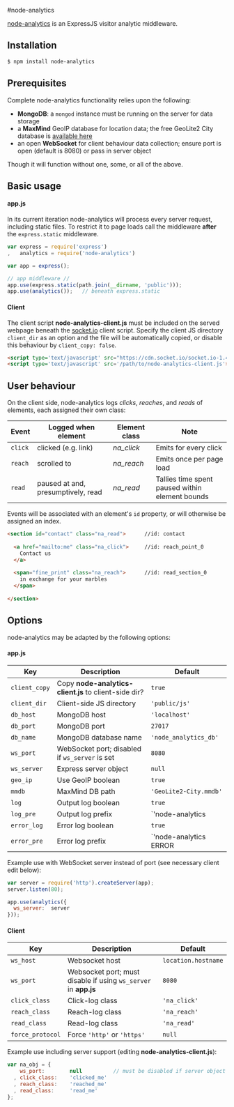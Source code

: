 #node-analytics

[node-analytics](https://www.npmjs.com/package/node-analytics) is an ExpressJS visitor analytic middleware.

## Installation

```sh
$ npm install node-analytics
```

## Prerequisites

Complete node-analytics functionality relies upon the following:

- **MongoDB**: a `mongod` instance must be running on the server for data storage
- a **MaxMind** GeoIP database for location data; the free GeoLite2 City database is [available here](http://dev.maxmind.com/geoip/geoip2/geolite2/)
- an open **WebSocket** for client behaviour data collection; ensure port is open (default is 8080) or pass in server object
 
Though it will function without one, some, or all of the above.

## Basic usage

#### app.js

In its current iteration node-analytics will process every server request, including static files. To restrict it to page loads call the middleware **after** the `express.static` middleware.

```javascript
var express = require('express')
,   analytics = require('node-analytics')

var app = express();

// app middleware //
app.use(express.static(path.join(__dirname, 'public')));
app.use(analytics());   // beneath express.static
```

#### Client

The client script **node-analytics-client.js** must be included on the served webpage beneath the [socket.io](http://socket.io/) client script. Specify the client JS directory `client_dir` as an option and the file will be automatically copied, or disable this behaviour by `client_copy: false`.

```html
<script type='text/javascript' src="https://cdn.socket.io/socket.io-1.4.5.js"></script>
<script type='text/javascript' src='/path/to/node-analytics-client.js'></script>
```

## User behaviour

On the client side, node-analytics logs *clicks*, *reaches*, and *reads* of elements, each assigned their own class:

Event | Logged when element | Element class | Note
--- | --- | --- | ---
`click` | clicked (e.g. link) | *na_click* | Emits for every click
`reach` | scrolled to | *na_reach* | Emits once per page load
`read` | paused at and, presumptively, read | *na_read* | Tallies time spent paused within element bounds

Events will be associated with an element's `id` property, or will otherwise be assigned an index.

```html
<section id="contact" class="na_read">      //id: contact
  
  <a href="mailto:me" class="na_click">     //id: reach_point_0
    Contact us
  </a>
  
  <span="fine_print" class="na_reach">      //id: read_section_0
    in exchange for your marbles
  </span>
  
</section>
```

## Options

node-analytics may be adapted by the following options:

#### app.js

Key | Description | Default
--- | --- | ---
`client_copy` | Copy **node-analytics-client.js** to client-side dir? | `true`
`client_dir` | Client-side JS directory | `'public/js'`
`db_host` | MongoDB host | `'localhost'`
`db_port` | MongoDB port | `27017`
`db_name` | MongoDB database name | `'node_analytics_db'`
`ws_port` | WebSocket port; disabled if `ws_server` is set | `8080`
`ws_server` | Express server object | `null`
`geo_ip` | Use GeoIP boolean  | `true`
`mmdb` | MaxMind DB path | `'GeoLite2-City.mmdb'`
`log` | Output log boolean | `true`
`log_pre` | Output log prefix | `'node-analytics ||'`
`error_log` | Error log boolean | `true`
`error_pre` | Error log prefix | `'node-analytics ERROR ||'`

Example use with WebSocket server instead of port (see necessary client edit below):

```javascript
var server = require('http').createServer(app);
server.listen(80);

app.use(analytics({
  ws_server:  server
}));
```

#### Client

Key | Description | Default
--- | --- | ---
`ws_host` | Websocket host | `location.hostname`
`ws_port` | Websocket port; must disable if using `ws_server` in **app.js** | `8080`
`click_class` | Click-log class | `'na_click'`
`reach_class` | Reach-log class | `'na_reach'`
`read_class` | Read-log class | `'na_read'`
`force_protocol` | Force `'http'` or `'https'` | `null`

Example use including server support (editing **node-analytics-client.js**):
```javascript
var na_obj = {
    ws_port:        null          // must be disabled if server object is being used
  , click_class:    'clicked_me'
  , reach_class:    'reached_me'
  , read_class:     'read_me'
};
```
